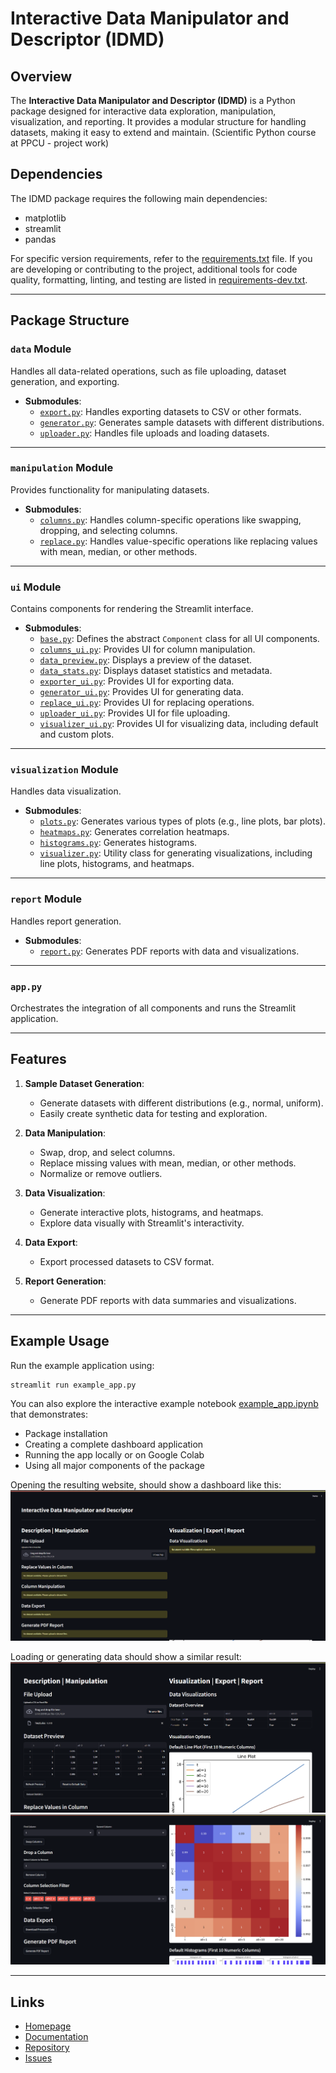 # Interactive Data Manipulator and Descriptor (IDMD)
## Overview

The **Interactive Data Manipulator and Descriptor (IDMD)** is a Python package designed for interactive data exploration, manipulation, visualization, and reporting. It provides a modular structure for handling datasets, making it easy to extend and maintain. (Scientific Python course at PPCU - project work)

## Dependencies

The IDMD package requires the following main dependencies:
- matplotlib
- streamlit
- pandas

For specific version requirements, refer to the [requirements.txt](requirements.txt) file. If you are developing or contributing to the project, additional tools for code quality, formatting, linting, and testing are listed in [requirements-dev.txt](requirements-dev.txt).

---

## Package Structure

### `data` Module
Handles all data-related operations, such as file uploading, dataset generation, and exporting.

- **Submodules**:
  - [`export.py`](idmd/data/export.py): Handles exporting datasets to CSV or other formats.
  - [`generator.py`](idmd/data/generator.py): Generates sample datasets with different distributions.
  - [`uploader.py`](idmd/data/uploader.py): Handles file uploads and loading datasets.

---

### `manipulation` Module
Provides functionality for manipulating datasets.

- **Submodules**:
  - [`columns.py`](idmd/manipulation/columns.py): Handles column-specific operations like swapping, dropping, and selecting columns.
  - [`replace.py`](idmd/manipulation/replace.py): Handles value-specific operations like replacing values with mean, median, or other methods.

---

### `ui` Module
Contains components for rendering the Streamlit interface.

- **Submodules**:
  - [`base.py`](idmd/ui/base.py): Defines the abstract `Component` class for all UI components.
  - [`columns_ui.py`](idmd/ui/columns_ui.py): Provides UI for column manipulation.
  - [`data_preview.py`](idmd/ui/data_preview.py): Displays a preview of the dataset.
  - [`data_stats.py`](idmd/ui/data_stats.py): Displays dataset statistics and metadata.
  - [`exporter_ui.py`](idmd/ui/exporter_ui.py): Provides UI for exporting data.
  - [`generator_ui.py`](idmd/ui/generator_ui.py): Provides UI for generating data.
  - [`replace_ui.py`](idmd/ui/replace_ui.py): Provides UI for replacing operations.
  - [`uploader_ui.py`](idmd/ui/uploader_ui.py): Provides UI for file uploading.
  - [`visualizer_ui.py`](idmd/ui/visualizer_ui.py): Provides UI for visualizing data, including default and custom plots.

---

### `visualization` Module
Handles data visualization.

- **Submodules**:
  - [`plots.py`](idmd/visualization/plots.py): Generates various types of plots (e.g., line plots, bar plots).
  - [`heatmaps.py`](idmd/visualization/heatmaps.py): Generates correlation heatmaps.
  - [`histograms.py`](idmd/visualization/histograms.py): Generates histograms.
  - [`visualizer.py`](idmd/visualization/visualizer.py): Utility class for generating visualizations, including line plots, histograms, and heatmaps.

---

### `report` Module
Handles report generation.

- **Submodules**:
  - [`report.py`](idmd/report/report.py): Generates PDF reports with data and visualizations.

---

### `app.py`
Orchestrates the integration of all components and runs the Streamlit application.

---

## Features

1. **Sample Dataset Generation**:
   - Generate datasets with different distributions (e.g., normal, uniform).
   - Easily create synthetic data for testing and exploration.

2. **Data Manipulation**:
   - Swap, drop, and select columns.
   - Replace missing values with mean, median, or other methods.
   - Normalize or remove outliers.

3. **Data Visualization**:
   - Generate interactive plots, histograms, and heatmaps.
   - Explore data visually with Streamlit's interactivity.

4. **Data Export**:
   - Export processed datasets to CSV format.

5. **Report Generation**:
   - Generate PDF reports with data summaries and visualizations.

---

## Example Usage

Run the example application using:

```bash
streamlit run example_app.py
```

You can also explore the interactive example notebook [example_app.ipynb](example_app.ipynb) that demonstrates:
- Package installation
- Creating a complete dashboard application
- Running the app locally or on Google Colab
- Using all major components of the package

Opening the resulting website, should show a dashboard like this:
![Dashboard example without data](images/Dashboard_without_data.png)

Loading or generating data should show a similar result:
![Dashboard example with data 1](images/Dashboard_with_data_1.png)
![Dashboard example with data 2](images/Dashboard_with_data_2.png)

---

## Links

- [Homepage](https://github.com/CsongorLaczko/idmd)
- [Documentation](https://idmd.readthedocs.io)
- [Repository](https://github.com/CsongorLaczko/idmd.git)
- [Issues](https://github.com/CsongorLaczko/idmd/issues)